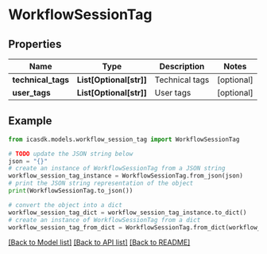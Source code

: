 # WorkflowSessionTag


## Properties

Name | Type | Description | Notes
------------ | ------------- | ------------- | -------------
**technical_tags** | **List[Optional[str]]** | Technical tags | [optional] 
**user_tags** | **List[Optional[str]]** | User tags | [optional] 

## Example

```python
from icasdk.models.workflow_session_tag import WorkflowSessionTag

# TODO update the JSON string below
json = "{}"
# create an instance of WorkflowSessionTag from a JSON string
workflow_session_tag_instance = WorkflowSessionTag.from_json(json)
# print the JSON string representation of the object
print(WorkflowSessionTag.to_json())

# convert the object into a dict
workflow_session_tag_dict = workflow_session_tag_instance.to_dict()
# create an instance of WorkflowSessionTag from a dict
workflow_session_tag_from_dict = WorkflowSessionTag.from_dict(workflow_session_tag_dict)
```
[[Back to Model list]](../README.md#documentation-for-models) [[Back to API list]](../README.md#documentation-for-api-endpoints) [[Back to README]](../README.md)


